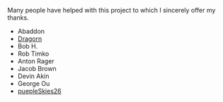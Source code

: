Many people have helped with this project to which I sincerely offer my
thanks.

+ Abaddon
+ [Dragorn](https://github.com/kismetwireless/kismet)
+ Bob H.
+ Rob Timko
+ Anton Rager
+ Jacob Brown
+ Devin Akin
+ George Ou
+ [puepleSkies26](https://github.com/purpleSkies26)
